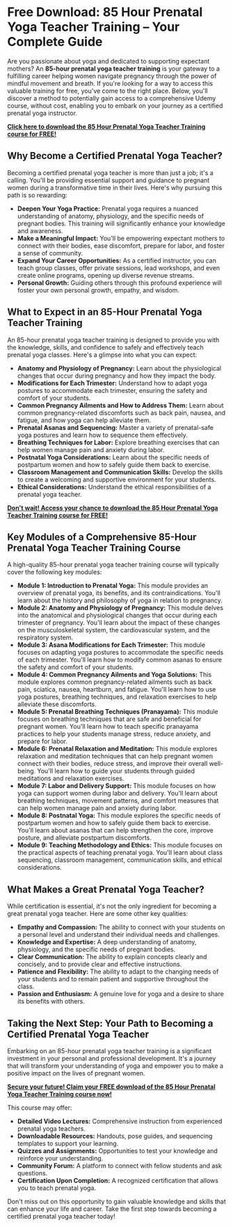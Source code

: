 # Free Download: 85 Hour Prenatal Yoga Teacher Training – Your Complete Guide

Are you passionate about yoga and dedicated to supporting expectant mothers? An **85-hour prenatal yoga teacher training** is your gateway to a fulfilling career helping women navigate pregnancy through the power of mindful movement and breath. If you're looking for a way to access this valuable training for free, you've come to the right place. Below, you'll discover a method to potentially gain access to a comprehensive Udemy course, without cost, enabling you to embark on your journey as a certified prenatal yoga instructor.

[**Click here to download the 85 Hour Prenatal Yoga Teacher Training course for FREE!**](https://udemywork.com/85-hour-prenatal-yoga-teacher-training)

## Why Become a Certified Prenatal Yoga Teacher?

Becoming a certified prenatal yoga teacher is more than just a job; it's a calling. You'll be providing essential support and guidance to pregnant women during a transformative time in their lives. Here's why pursuing this path is so rewarding:

*   **Deepen Your Yoga Practice:** Prenatal yoga requires a nuanced understanding of anatomy, physiology, and the specific needs of pregnant bodies. This training will significantly enhance your knowledge and awareness.
*   **Make a Meaningful Impact:** You'll be empowering expectant mothers to connect with their bodies, ease discomfort, prepare for labor, and foster a sense of community.
*   **Expand Your Career Opportunities:** As a certified instructor, you can teach group classes, offer private sessions, lead workshops, and even create online programs, opening up diverse revenue streams.
*   **Personal Growth:** Guiding others through this profound experience will foster your own personal growth, empathy, and wisdom.

## What to Expect in an 85-Hour Prenatal Yoga Teacher Training

An 85-hour prenatal yoga teacher training is designed to provide you with the knowledge, skills, and confidence to safely and effectively teach prenatal yoga classes. Here's a glimpse into what you can expect:

*   **Anatomy and Physiology of Pregnancy:** Learn about the physiological changes that occur during pregnancy and how they impact the body.
*   **Modifications for Each Trimester:** Understand how to adapt yoga postures to accommodate each trimester, ensuring the safety and comfort of your students.
*   **Common Pregnancy Ailments and How to Address Them:** Learn about common pregnancy-related discomforts such as back pain, nausea, and fatigue, and how yoga can help alleviate them.
*   **Prenatal Asanas and Sequencing:** Master a variety of prenatal-safe yoga postures and learn how to sequence them effectively.
*   **Breathing Techniques for Labor:** Explore breathing exercises that can help women manage pain and anxiety during labor.
*   **Postnatal Yoga Considerations:** Learn about the specific needs of postpartum women and how to safely guide them back to exercise.
*   **Classroom Management and Communication Skills:** Develop the skills to create a welcoming and supportive environment for your students.
*   **Ethical Considerations:** Understand the ethical responsibilities of a prenatal yoga teacher.

[**Don't wait! Access your chance to download the 85 Hour Prenatal Yoga Teacher Training course for FREE!**](https://udemywork.com/85-hour-prenatal-yoga-teacher-training)

## Key Modules of a Comprehensive 85-Hour Prenatal Yoga Teacher Training Course

A high-quality 85-hour prenatal yoga teacher training course will typically cover the following key modules:

*   **Module 1: Introduction to Prenatal Yoga:** This module provides an overview of prenatal yoga, its benefits, and its contraindications. You'll learn about the history and philosophy of yoga in relation to pregnancy.
*   **Module 2: Anatomy and Physiology of Pregnancy:** This module delves into the anatomical and physiological changes that occur during each trimester of pregnancy. You'll learn about the impact of these changes on the musculoskeletal system, the cardiovascular system, and the respiratory system.
*   **Module 3: Asana Modifications for Each Trimester:** This module focuses on adapting yoga postures to accommodate the specific needs of each trimester. You'll learn how to modify common asanas to ensure the safety and comfort of your students.
*   **Module 4: Common Pregnancy Ailments and Yoga Solutions:** This module explores common pregnancy-related ailments such as back pain, sciatica, nausea, heartburn, and fatigue. You'll learn how to use yoga postures, breathing techniques, and relaxation exercises to help alleviate these discomforts.
*   **Module 5: Prenatal Breathing Techniques (Pranayama):** This module focuses on breathing techniques that are safe and beneficial for pregnant women. You'll learn how to teach specific pranayama practices to help your students manage stress, reduce anxiety, and prepare for labor.
*   **Module 6: Prenatal Relaxation and Meditation:** This module explores relaxation and meditation techniques that can help pregnant women connect with their bodies, reduce stress, and improve their overall well-being. You'll learn how to guide your students through guided meditations and relaxation exercises.
*   **Module 7: Labor and Delivery Support:** This module focuses on how yoga can support women during labor and delivery. You'll learn about breathing techniques, movement patterns, and comfort measures that can help women manage pain and anxiety during labor.
*   **Module 8: Postnatal Yoga:** This module explores the specific needs of postpartum women and how to safely guide them back to exercise. You'll learn about asanas that can help strengthen the core, improve posture, and alleviate postpartum discomforts.
*   **Module 9: Teaching Methodology and Ethics:** This module focuses on the practical aspects of teaching prenatal yoga. You'll learn about class sequencing, classroom management, communication skills, and ethical considerations.

## What Makes a Great Prenatal Yoga Teacher?

While certification is essential, it's not the only ingredient for becoming a great prenatal yoga teacher. Here are some other key qualities:

*   **Empathy and Compassion:** The ability to connect with your students on a personal level and understand their individual needs and challenges.
*   **Knowledge and Expertise:** A deep understanding of anatomy, physiology, and the specific needs of pregnant bodies.
*   **Clear Communication:** The ability to explain concepts clearly and concisely, and to provide clear and effective instructions.
*   **Patience and Flexibility:** The ability to adapt to the changing needs of your students and to remain patient and supportive throughout the class.
*   **Passion and Enthusiasm:** A genuine love for yoga and a desire to share its benefits with others.

## Taking the Next Step: Your Path to Becoming a Certified Prenatal Yoga Teacher

Embarking on an 85-hour prenatal yoga teacher training is a significant investment in your personal and professional development. It's a journey that will transform your understanding of yoga and empower you to make a positive impact on the lives of pregnant women.

[**Secure your future! Claim your FREE download of the 85 Hour Prenatal Yoga Teacher Training course now!**](https://udemywork.com/85-hour-prenatal-yoga-teacher-training)

This course may offer:

*   **Detailed Video Lectures:** Comprehensive instruction from experienced prenatal yoga teachers.
*   **Downloadable Resources:** Handouts, pose guides, and sequencing templates to support your learning.
*   **Quizzes and Assignments:** Opportunities to test your knowledge and reinforce your understanding.
*   **Community Forum:** A platform to connect with fellow students and ask questions.
*   **Certification Upon Completion:** A recognized certification that allows you to teach prenatal yoga.

Don't miss out on this opportunity to gain valuable knowledge and skills that can enhance your life and career. Take the first step towards becoming a certified prenatal yoga teacher today!

